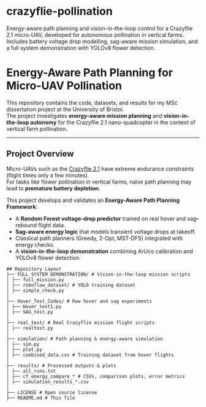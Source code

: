 # crazyflie-pollination
Energy-aware path planning and vision-in-the-loop control for a Crazyflie 2.1 micro-UAV, developed for autonomous pollination in vertical farms. Includes battery voltage drop modelling, sag-aware mission simulation, and a full system demonstration with YOLOv8 flower detection.
# Energy-Aware Path Planning for Micro-UAV Pollination

This repository contains the code, datasets, and results for my MSc dissertation project at the University of Bristol.  
The project investigates **energy-aware mission planning** and **vision-in-the-loop autonomy** for the Crazyflie 2.1 nano-quadcopter in the context of vertical farm pollination.  

---

##  Project Overview
Micro-UAVs such as the [Crazyflie 2.1](https://www.bitcraze.io/products/crazyflie-2-1/) have extreme endurance constraints (flight times only a few minutes).  
For tasks like flower pollination in vertical farms, naïve path planning may lead to **premature battery depletion**.  

This project develops and validates an **Energy-Aware Path Planning Framework**:
- A **Random Forest voltage-drop predictor** trained on real hover and sag–rebound flight data.
- **Sag-aware energy logic** that models transient voltage drops at takeoff.
- Classical path planners (Greedy, 2-Opt, MST-DFS) integrated with energy checks.
- A **vision-in-the-loop demonstration** combining ArUco calibration and YOLOv8 flower detection.

 ``` 
## Repository Layout
├── FULL SYSTEM DEMONSTRATION/ # Vision-in-the-loop mission scripts
│ ├── full_mission.py
│ ├── roboflow_dataset/ # YOLO training dataset
│ ├── simple_check.py
│
├── Hover_Test_Codes/ # Raw hover and sag experiments
│ ├── Hover_test1.py
│ ├── SAG_test.py
│
├── real_test/ # Real Crazyflie mission flight scripts
│ ├── realtest.py
│
├── simulation/ # Path planning & energy-aware simulation
│ ├── sim.py
│ ├── plot.py
│ ├── combined_data.csv # Training dataset from hover flights
│
├── results/ # Processed outputs & plots
│ ├── all_runs.txt
│ ├── cf_energy_compare_* # CSVs, comparison plots, error metrics
│ ├── simulation_results_*.csv
│
├── LICENSE # Open source license
├── README.md # This file
